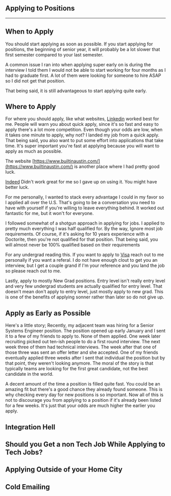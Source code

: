 ## Applying to Positions

---

## When to Apply

You should start applying as soon as possible. If you start applying for positions, the beginning of senior year, it will probably be a lot slower that first semester compared to your last semester.

A common issue I ran into when applying super early on is during the interview I told them I would not be able to start working for four months as I had to graduate first. A lot of them were looking for someone to hire ASAP so I did not get that position.

That being said, it is still advantageous to start applying quite early.

## Where to Apply

For where you should apply, like what websites, [Linkedin](https://www.linkedin.com) worked best for me. People will warn you about quick apply, since it's so fast and easy to apply there's a lot more competition. Even though your odds are low, when it takes one minute to apply, why not? I landed my job from a quick apply. That being said, you also want to put some effort into applications that take time. It's super important you're fast at applying because you will want to apply as much as possible.

The website [https://www.builtinaustin.com/](https://www.builtinaustin.com/) is another place where I had pretty good luck.

[Indeed](https://www.indeed.com/) Didn't work great for me so I gave up on using it. You might have better luck.

For me personally, I wanted to stack every advantage I could in my favor so I applied all over the U.S. That's going to be a conversation you need to have with yourself if you're willing to leave everything behind. It worked out fantastic for me, but it won't for everyone.

I followed somewhat of a shotgun approach in applying for jobs. I applied to pretty much everything I was half qualified for. By the way, Ignore most job requirements. Of course, if it's asking for 10 years experience with a Doctorite, then you're not qualified for that position. That being said, you will almost never be 100% qualified based on their requirements

For any undergrad reading this. If you want to apply to [Visa](https://usa.visa.com/) reach out to me personally if you want a referal. I do not have enough clout to get you an interview, but I get a couple grand if I'm your reference and you land the job so please reach out to me.

Lastly, apply to mostly New Grad positions. Entry level isn't really entry level and very few undergrad students are actually qualified for entry level. That doesn't mean don't apply to entry level, just mostly apply to new grad. This is one of the benefits of applying sonner rather than later so do not give up.

## Apply as Early as Possible

Here's a little story; Recently, my adjacent team was hiring for a Senior Systems Engineer position. The position opened up early January and I sent it to a few of my friends to apply to. None of them applied. One week later recruiting picked out ten-ish people to
do a first round interview. The next week three of them had technical interviews. The week after that one of those three was sent an offer letter and she accepted. One of my friends eventually applied three weeks after I sent that individual the position but by that
point, they weren't looking anymore. The moral of the story is that typically teams are looking for the first great candidate, not the best candidate in the world.

A decent amount of the time a position is filled quite fast. You could be an amazing fit but there's a good chance they already found someone. This is why checking every day for new positions is so important. Now all of this is not to discourage you from applying to a
position if it's already been listed for a few weeks. It's just that your odds are much higher the earlier you apply.

## Integration Hell

## Should you Get a non Tech Job While Applying to Tech Jobs?

## Applying Outside of your Home City

## Cold Emailing
